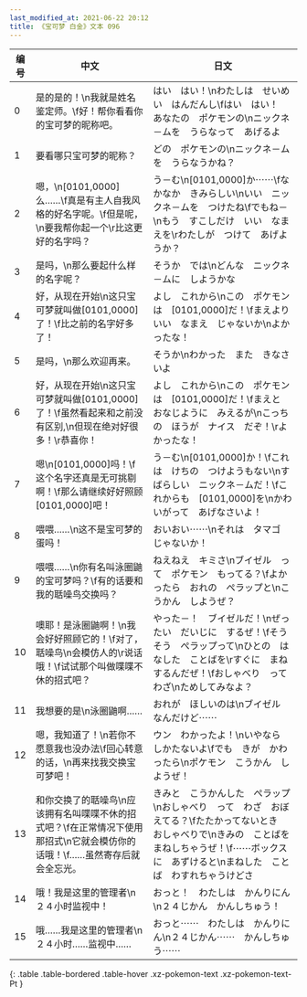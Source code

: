 ```yaml
---
last_modified_at: 2021-06-22 20:12
title: 《宝可梦 白金》文本 096
---
```

| 编号 | 中文 | 日文 |
| ---- | ---- | ---- |
| 0 | 是的是的！\n我就是姓名鉴定师。\f好！帮你看看你的宝可梦的昵称吧。 | はい　はい！\nわたしは　せいめい　はんだんし\fはい　はい！　あなたの　ポケモンの\nニックネ－ムを　うらなって　あげるよ |
| 1 | 要看哪只宝可梦的昵称？ | どの　ポケモンの\nニックネ－ムを　うらなうかね？ |
| 2 | 嗯，\n[0101,0000]么……\f真是有主人自我风格的好名字呢。\f但是呢，\n要我帮你起一个\r比这更好的名字吗？ | う－む\n[0101,0000]か⋯⋯\fなかなか　きみらしい\nいい　ニックネ－ムを　つけたね\fでもね－\nもう　すこしだけ　いい　なまえを\rわたしが　つけて　あげようか？ |
| 3 | 是吗，\n那么要起什么样的名字呢？ | そうか　では\nどんな　ニックネ－ムに　しようかな |
| 4 | 好，从现在开始\n这只宝可梦就叫做[0101,0000]了！\f比之前的名字好多了！ | よし　これから\nこの　ポケモンは　[0101,0000]だ！\fまえより　いい　なまえ　じゃないか\nよかったな！ |
| 5 | 是吗，\n那么欢迎再来。 | そうか\nわかった　また　きなさいよ |
| 6 | 好，从现在开始\n这只宝可梦就叫做[0101,0000]了！\f虽然看起来和之前没有区别,\n但现在绝对好很多！\r恭喜你！ | よし　これから\nこの　ポケモンは　[0101,0000]だ！\fまえと　おなじように　みえるが\nこっちの　ほうが　ナイス　だぞ！\rよかったな！ |
| 7 | 嗯\n[0101,0000]吗！\f这个名字还真是无可挑剔啊！\f那么请继续好好照顾[0101,0000]吧！ | う－む\n[0101,0000]か！\fこれは　けちの　つけようもない\nすばらしい　ニックネ－ムだ！\fこれからも　[0101,0000]を\nかわいがって　あげなさいよ！ |
| 8 | 喂喂……\n这不是宝可梦的蛋吗！ | おいおい⋯⋯\nそれは　タマゴ　じゃないか！ |
| 9 | 喂喂……\n你有名叫泳圈鼬的宝可梦吗？\f有的话要和我的聒噪鸟交换吗？ | ねえねえ　キミさ\nブイゼル　って　ポケモン　もってる？\fよかったら　おれの　ぺラップと\nこうかん　しようぜ？ |
| 10 | 噢耶！是泳圈鼬啊！\n我会好好照顾它的！\f对了，聒噪鸟\n会模仿人的\r说话哦！\f试试那个叫做喋喋不休的招式吧？ | やった－！　ブイゼルだ！\nぜったい　だいじに　するぜ！\fそうそう　ぺラップって\nひとの　はなした　ことばを\rすぐに　まねするんだぜ！\fおしゃべり　って　わざ\nためしてみなよ？ |
| 11 | 我想要的是\n泳圈鼬啊…… | おれが　ほしいのは\nブイゼル　なんだけど⋯⋯ |
| 12 | 嗯，我知道了！\n若你不愿意我也没办法\f回心转意的话，\n再来找我交换宝可梦吧！ | ウン　わかったよ！\nいやなら　しかたないよ\fでも　きが　かわったら\nポケモン　こうかん　しようぜ！ |
| 13 | 和你交换了的聒噪鸟\n应该拥有名叫喋喋不休的招式吧？\f在正常情况下使用那招式\n它就会模仿你的话哦！\f……虽然寄存后就会全忘光。 | きみと　こうかんした　ぺラップ\nおしゃべり　って　わざ　おぼえてる？\fたたかってないとき　おしゃべりで\nきみの　ことばを　まねしちゃうぜ！\f⋯⋯ボックスに　あずけると\nまねした　ことば　わすれちゃうけどさ |
| 14 | 哦！我是这里的管理者\n２４小时监视中！ | おっと！　わたしは　かんりにん\n２４じかん　かんしちゅう！ |
| 15 | 哦……我是这里的管理者\n２４小时……监视中…… | おっと⋯⋯　わたしは　かんりにん\n２４じかん⋯⋯　かんしちゅう⋯⋯ |
{: .table .table-bordered .table-hover .xz-pokemon-text .xz-pokemon-text-Pt }
